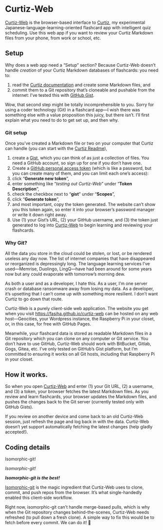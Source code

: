 # Curtiz-Web

[Curtiz-Web](https://fasiha.github.io/curtiz-web) is the browser-based interface to [Curtiz](https://github.com/fasiha/curtiz#readme), my experimental Japanese-language-learning-oriented flashcard app with intelligent quiz scheduling. Use this web app if you want to review your Curtiz Markdown files from your phone, from work or school, etc.

## Setup

Why does a web app need a “Setup” section? Because Curtiz-Web doesn’t handle *creation* of your Curtiz Markdown databases of flashcards: you need to:

1. read the [Curtiz documentation](https://github.com/fasiha/curtiz#readme) and create some Markdown files, and
2. commit them to a Git repository that’s cloneable and pushable from the internet: I’ve tested this with [GitHub Gist](https://gist.github.com).

Wow, that second step might be totally incomprehensible to you. Sorry for using a coder technology (Git) in a flashcard app—I wish there was something else with a value proposition this juicy, but there isn’t. I’ll first explain what you need to do to get set up, and then why.

### Git setup
Once you’ve created a Markdown file or two on your computer that Curtiz can handle (you can start with the [Curtiz Readme](https://raw.githubusercontent.com/fasiha/curtiz/master/README.md)),
1. create a [Gist](https://gist.github.com), which you can think of as just a collection of files. You need a GitHub account, so sign up for one if you don’t have one.
2. Create a [GitHub personal access token](https://github.com/settings/tokens) (which is like a password, but you can create many of them, and you can limit each one’s access):
  1. click “**Generate new token**”,
  2. enter something like “*testing out Curtiz-Web*” under “**Token Description**”,
  3. check the checkbox next to “**gist**” under “**Scopes**”,
  4. click “**Generate token**”,
  5. and most important, copy the token generated. The website can’t show you this token again, so enter it into your browser’s password manager or write it down right away.
3. Use (1) your Gist’s URL, (2) your GitHub username, and (3) the token just generated to log into [Curtiz-Web](https://fasiha.github.io/curtiz-web) to begin learning and reviewing your flashcards.

### Why Git?
All the data you store in the cloud could be stolen, or lost, or be rendered useless any day now. The list of internet companies that have disappeared or reorganized is depressingly long. The language learning services I’ve used—Memrise, Duolingo, LingQ—have had been around for some years now but any could evaporate with tomorrow’s morning dew.

As both a user and as a developer, I hate this. As a user, I’m one server crash or database ransomware away from losing my data. As a developer, it’s upsetting that I can’t come up with something more resilient. I don’t want Curtiz to go down that route.

Curtiz-Web is a purely client-side web application. The website you get when you visit https://fasiha.github.io/curtiz-web can be hosted on any web host—Geocities, your Wordpress instance, the Raspberry Pi in your closet, or, in this case, for free with GitHub Pages.

Meanwhile, your flashcard data is stored as readable Markdown files in a Git repository which you can clone on any computer or Git service. You don’t have to use GitHub, Curtiz-Web should work with BitBucket, Gitlab, Gogs, Gitea, etc. I’ve only tested on GitHub’s Gist platform, but I’m committed to ensuring it works on all Git hosts, including that Raspberry Pi in your closet.

## How it works.
So when you open [Curtiz-Web](https://fasiha.github.io/curtiz-web) and enter (1) your Git URL, (2) a username, and (3) a token, your browser fetches the latest Markdown files. As you review and learn flashcards, your browser updates the Markdown files, and pushes the changes back to the Git server (currently tested only with GitHub Gists).

If you review on another device and come back to an old Curtiz-Web session, just refresh the page and log back in with the data. Curtiz-Web doesn’t yet support automatically fetching the latest changes (help gladly accepted!).

## Coding details
Isomorphic-git!

*Isomorphic-git!*

***Isomorphic-git is the best!***

[Isomorphic-git](http://isomorphic-git.github.io) is the magic ingredient that Curtiz-Web uses to clone, commit, and push repos from the browser. It’s what single-handedly enabled this client-side workflow.

Right now, isomorphic-git can’t handle merge-based pulls, which is why when the Git repository changes behind-the-scenes, Curtiz-Web needs refreshed (to pull down a fresh clone). A simple way to fix this would be to fetch before every commit. We can do it! 💪